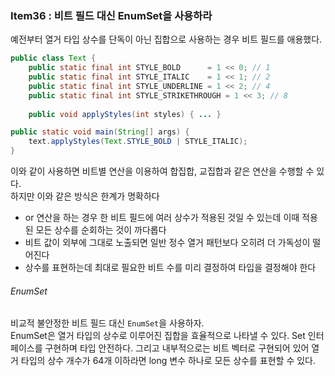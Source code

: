 ### Item36 : 비트 필드 대신 EnumSet을 사용하라

예전부터 열거 타입 상수를 단독이 아닌 집합으로 사용하는 경우 비트 필드를 애용했다.
```java
public class Text {
    public static final int STYLE_BOLD      = 1 << 0; // 1
    public static final int STYLE_ITALIC    = 1 << 1; // 2
    public static final int STYLE_UNDERLINE = 1 << 2; // 4
    public static final int STYLE_STRIKETHROUGH = 1 << 3; // 8
    
    public void applyStyles(int styles) { ... }
```
```java
public static void main(String[] args) {
    text.applyStyles(Text.STYLE_BOLD | STYLE_ITALIC);
}
```
이와 같이 사용하면 비트별 연산을 이용하여 합집합, 교집합과 같은 연산을 수행할 수 있다.  
하지만 이와 같은 방식은 한계가 명확하다
- or 연산을 하는 경우 한 비트 필드에 여러 상수가 적용된 것일 수 있는데 이때 적용된 모든 상수를 순회하는 것이 까다롭다
- 비트 값이 외부에 그대로 노출되면 일반 정수 열거 패턴보다 오히려 더 가독성이 떨어진다
- 상수를 표현하는데 최대로 필요한 비트 수를 미리 결정하여 타입을 결정해야 한다

###### EnumSet
비교적 불안정한 비트 필드 대신 `EnumSet`을 사용하자.  
EnumSet은 열거 타입의 상수로 이루어진 집합을 효율적으로 나타낼 수 있다. Set 인터페이스를 구현하며 타입 안전하다.
그리고 내부적으로는 비트 벡터로 구현되어 있어 열거 타입의 상수 개수가 64개 이하라면 long 변수 하나로 모든 상수를 표현할 수 있다.